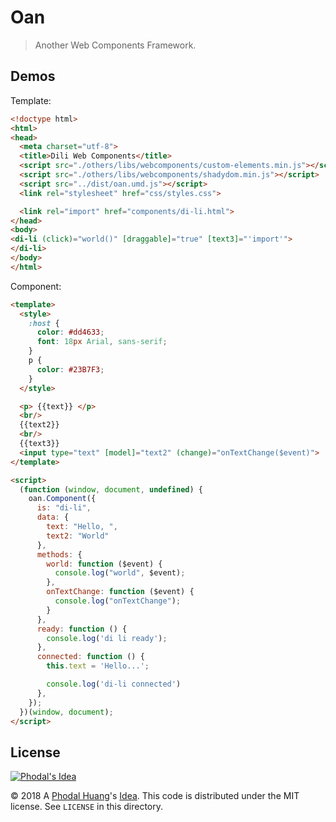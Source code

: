 # Oan

> Another Web Components Framework.



Demos
---

Template:

```html
<!doctype html>
<html>
<head>
  <meta charset="utf-8">
  <title>Dili Web Components</title>
  <script src="./others/libs/webcomponents/custom-elements.min.js"></script>
  <script src="./others/libs/webcomponents/shadydom.min.js"></script>
  <script src="../dist/oan.umd.js"></script>
  <link rel="stylesheet" href="css/styles.css">

  <link rel="import" href="components/di-li.html">
</head>
<body>
<di-li (click)="world()" [draggable]="true" [text3]="'import'">
</di-li>
</body>
</html>
```

Component:

```html
<template>
  <style>
    :host {
      color: #dd4633;
      font: 18px Arial, sans-serif;
    }
    p {
      color: #23B7F3;
    }
  </style>

  <p> {{text}} </p>
  <br/>
  {{text2}}
  <br/>
  {{text3}}
  <input type="text" [model]="text2" (change)="onTextChange($event)">
</template>

<script>
  (function (window, document, undefined) {
    oan.Component({
      is: "di-li",
      data: {
        text: "Hello, ",
        text2: "World"
      },
      methods: {
        world: function ($event) {
          console.log("world", $event);
        },
        onTextChange: function ($event) {
          console.log("onTextChange");
        }
      },
      ready: function () {
        console.log('di li ready');
      },
      connected: function () {
        this.text = 'Hello...';

        console.log('di-li connected')
      },
    });
  })(window, document);
</script>
```

License
---

[![Phodal's Idea](http://brand.phodal.com/shields/idea-small.svg)](http://ideas.phodal.com/)

© 2018 A [Phodal Huang](https://www.phodal.com)'s [Idea](http://github.com/phodal/ideas).  This code is distributed under the MIT license. See `LICENSE` in this directory.
